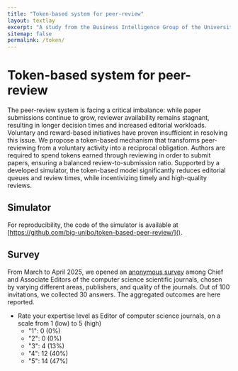 ```yaml
---
title: "Token-based system for peer-review"
layout: textlay
excerpt: "A study from the Business Intelligence Group of the University of Bologna about the implementation of a token-based system for peer-review for scientific journal, to address the current problems of long decision times and increased editorial workloads."
sitemap: false
permalink: /token/
---
```


# Token-based system for peer-review

The peer-review system is facing a critical imbalance: while paper submissions continue to grow, reviewer availability remains stagnant, resulting in longer decision times and increased editorial workloads. Voluntary and reward-based initiatives have proven insufficient in resolving this issue. We propose a token-based mechanism that transforms peer-reviewing from a voluntary activity into a reciprocal obligation. Authors are required to spend tokens earned through reviewing in order to submit papers, ensuring a balanced review-to-submission ratio. Supported by a developed simulator, the token-based model significantly reduces editorial queues and review times, while incentivizing timely and high-quality reviews.

## Simulator

For reproducibility, the code of the simulator is available at [https://github.com/big-unibo/token-based-peer-review/]().

## Survey

From March to April 2025, we opened an [anonymous survey](https://forms.gle/pDZbro8WhbrqDnLfA) among Chief and Associate Editors of the computer science scientific journals, chosen by varying different areas, publishers, and quality of the journals. Out of 100 invitations, we collected 30 answers. The aggregated outcomes are here reported.

- Rate your expertise level as Editor of computer science journals, on a scale from 1 (low) to 5 (high)
  - "1": 0 (0%)
  - "2": 0 (0%)
  - "3": 4 (13%)
  - "4": 12 (40%)
  - "5": 14 (47%)